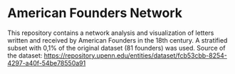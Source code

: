 # American Founders Network

This repository contains a network analysis and visualization of letters written and received by American Founders in the 18th century. A stratified subset with 0,1% of the original dataset (81 founders) was used.
Source of the dataset: https://repository.upenn.edu/entities/dataset/fcb53cbb-8254-4297-a40f-54be78550a91
